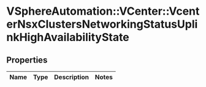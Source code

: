 # VSphereAutomation::VCenter::VcenterNsxClustersNetworkingStatusUplinkHighAvailabilityState

## Properties
Name | Type | Description | Notes
------------ | ------------- | ------------- | -------------


